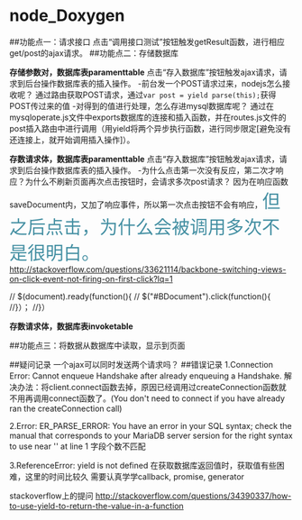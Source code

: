 # node_Doxygen
##功能点一：请求接口
点击“调用接口测试”按钮触发getResult函数，进行相应get/post的ajax请求。
##功能点二：存储数据库

**存储参数对，数据库表paramenttable**
点击“存入数据库”按钮触发ajax请求，请求到后台操作数据库表的插入操作。
 -前台发一个POST请求过来，nodejs怎么接收呢？
 	通过路由获取POST请求，通过`var post = yield parse(this);`获得POST传过来的值
 -对得到的值进行处理，怎么存进mysql数据库呢？
	通过在mysqloperate.js文件中exports数据库的连接和插入函数，并在routes.js文件的post插入路由中进行调用（用yield将两个异步执行函数，进行同步限定[避免没有还连接上，就开始调用插入操作]）。

**存数请求体，数据库表paramenttable**
点击“存入数据库”按钮触发ajax请求，请求到后台操作数据库表的插入操作。
 -为什么点击第一次没有反应，第二次才响应？为什么不刷新页面再次点击按钮时，会请求多次post请求？
	因为在响应函数saveDocument内，又加了响应事件，所以第一次点击按钮不会有响应，<font color="#4590a3" size = "6px">但之后点击，为什么会被调用多次不是很明白。</font>http://stackoverflow.com/questions/33621114/backbone-switching-views-on-click-event-not-firing-on-first-click?lq=1

  // $(document).ready(function(){
  //   $("#BDocument").click(function(){
  //}）；
  //}）

  **存数请求体，数据库表invoketable**

##功能点三：将数据从数据库中读取，显示到页面



##疑问记录
一个ajax可以同时发送两个请求吗？
##错误记录
1.Connection Error: Cannot enqueue Handshake after already enqueuing a Handshake.
	解决办法：将client.connect函数去掉，原因已经调用过createConnection函数就不用再调用connect函数了。(You don't need to connect if you have already ran the createConnection call)

2.Error: ER_PARSE_ERROR: You have an error in your SQL syntax; check the manual that corresponds to your MariaDB server sersion for the right syntax to use near '' at line 1
	字段个数不匹配

3.ReferenceError: yield is not defined
在获取数据库返回值时，获取值有些困难，这里的时间比较久
需要认真学学callback, promise, generator

stackoverflow上的提问
http://stackoverflow.com/questions/34390337/how-to-use-yield-to-return-the-value-in-a-function

